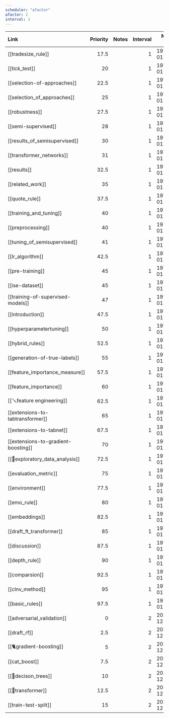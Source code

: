 ```yaml
---
scheduler: "afactor"
afactor: 2
interval: 1
---
```

| Link                                | Priority | Notes | Interval |   Next Rep |
| :---------------------------------- | -------: | :---- | -------: | ---------: |
| [[tradesize_rule]]                  |     17.5 |       |        1 | 1970-01-01 |
| [[tick_test]]                       |       20 |       |        1 | 1970-01-01 |
| [[selection-of-approaches]]         |     22.5 |       |        1 | 1970-01-01 |
| [[selection_of_approaches]]         |       25 |       |        1 | 1970-01-01 |
| [[robustness]]                      |     27.5 |       |        1 | 1970-01-01 |
| [[semi-supervised]]                 |       28 |       |        1 | 1970-01-01 |
| [[results_of_semisupervised]]       |       30 |       |        1 | 1970-01-01 |
| [[transformer_networks]]            |       31 |       |        1 | 1970-01-01 |
| [[results]]                         |     32.5 |       |        1 | 1970-01-01 |
| [[related_work]]                    |       35 |       |        1 | 1970-01-01 |
| [[quote_rule]]                      |     37.5 |       |        1 | 1970-01-01 |
| [[training_and_tuning]]             |       40 |       |        1 | 1970-01-01 |
| [[preprocessing]]                   |       40 |       |        1 | 1970-01-01 |
| [[tuning_of_semisupervised]]        |       41 |       |        1 | 1970-01-01 |
| [[lr_algorithm]]                    |     42.5 |       |        1 | 1970-01-01 |
| [[pre-training]]                    |       45 |       |        1 | 1970-01-01 |
| [[ise-dataset]]                     |       45 |       |        1 | 1970-01-01 |
| [[training-of-supervised-models]]   |       47 |       |        1 | 1970-01-01 |
| [[introduction]]                    |     47.5 |       |        1 | 1970-01-01 |
| [[hyperparametertuning]]            |       50 |       |        1 | 1970-01-01 |
| [[hybrid_rules]]                    |     52.5 |       |        1 | 1970-01-01 |
| [[generation-of-true-labels]]       |       55 |       |        1 | 1970-01-01 |
| [[feature_importance_measure]]      |     57.5 |       |        1 | 1970-01-01 |
| [[feature_importance]]              |       60 |       |        1 | 1970-01-01 |
| [[🪛feature engineering]]             |     62.5 |       |        1 | 1970-01-01 |
| [[extensions-to-tabtransformer]]    |       65 |       |        1 | 1970-01-01 |
| [[extensions-to-tabnet]]            |     67.5 |       |        1 | 1970-01-01 |
| [[extensions-to-gradient-boosting]] |       70 |       |        1 | 1970-01-01 |
| [[🌴exploratory_data_analysis]]       |     72.5 |       |        1 | 1970-01-01 |
| [[evaluation_metric]]               |       75 |       |        1 | 1970-01-01 |
| [[environment]]                     |     77.5 |       |        1 | 1970-01-01 |
| [[emo_rule]]                        |       80 |       |        1 | 1970-01-01 |
| [[embeddings]]                      |     82.5 |       |        1 | 1970-01-01 |
| [[draft_ft_transformer]]            |       85 |       |        1 | 1970-01-01 |
| [[discussion]]                      |     87.5 |       |        1 | 1970-01-01 |
| [[depth_rule]]                      |       90 |       |        1 | 1970-01-01 |
| [[comparsion]]                      |     92.5 |       |        1 | 1970-01-01 |
| [[clnv_method]]                     |       95 |       |        1 | 1970-01-01 |
| [[basic_rules]]                     |     97.5 |       |        1 | 1970-01-01 |
| [[adversarial_validation]]          |        0 |       |        2 | 2022-12-15 |
| [[draft_rf]]                        |      2.5 |       |        2 | 2022-12-15 |
| [[🐈gradient-boosting]]                       |        5 |       |        2 | 2022-12-15 |
| [[cat_boost]]                       |      7.5 |       |        2 | 2022-12-15 |
| [[🎄decison_trees]]                 |       10 |       |        2 | 2022-12-15 |
| [[🤖transformer]]               |     12.5 |       |        2 | 2022-12-15 |
| [[train-test-split]]                |       15 |       |        2 | 2022-12-15 |